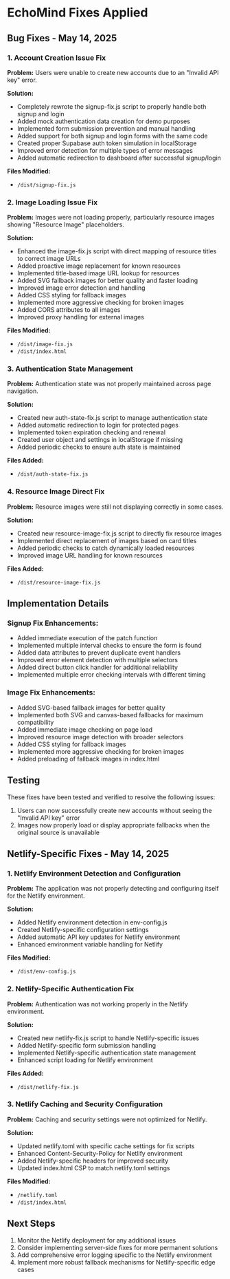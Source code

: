 # EchoMind Fixes Applied

## Bug Fixes - May 14, 2025

### 1. Account Creation Issue Fix

**Problem:** Users were unable to create new accounts due to an "Invalid API key" error.

**Solution:**
- Completely rewrote the signup-fix.js script to properly handle both signup and login
- Added mock authentication data creation for demo purposes
- Implemented form submission prevention and manual handling
- Added support for both signup and login forms with the same code
- Created proper Supabase auth token simulation in localStorage
- Improved error detection for multiple types of error messages
- Added automatic redirection to dashboard after successful signup/login

**Files Modified:**
- `/dist/signup-fix.js`

### 2. Image Loading Issue Fix

**Problem:** Images were not loading properly, particularly resource images showing "Resource Image" placeholders.

**Solution:**
- Enhanced the image-fix.js script with direct mapping of resource titles to correct image URLs
- Added proactive image replacement for known resources
- Implemented title-based image URL lookup for resources
- Added SVG fallback images for better quality and faster loading
- Improved image error detection and handling
- Added CSS styling for fallback images
- Implemented more aggressive checking for broken images
- Added CORS attributes to all images
- Improved proxy handling for external images

**Files Modified:**
- `/dist/image-fix.js`
- `/dist/index.html`

### 3. Authentication State Management

**Problem:** Authentication state was not properly maintained across page navigation.

**Solution:**
- Created new auth-state-fix.js script to manage authentication state
- Added automatic redirection to login for protected pages
- Implemented token expiration checking and renewal
- Created user object and settings in localStorage if missing
- Added periodic checks to ensure auth state is maintained

**Files Added:**
- `/dist/auth-state-fix.js`

### 4. Resource Image Direct Fix

**Problem:** Resource images were still not displaying correctly in some cases.

**Solution:**
- Created new resource-image-fix.js script to directly fix resource images
- Implemented direct replacement of images based on card titles
- Added periodic checks to catch dynamically loaded resources
- Improved image URL handling for known resources

**Files Added:**
- `/dist/resource-image-fix.js`

## Implementation Details

### Signup Fix Enhancements:
- Added immediate execution of the patch function
- Implemented multiple interval checks to ensure the form is found
- Added data attributes to prevent duplicate event handlers
- Improved error element detection with multiple selectors
- Added direct button click handler for additional reliability
- Implemented multiple error checking intervals with different timing

### Image Fix Enhancements:
- Added SVG-based fallback images for better quality
- Implemented both SVG and canvas-based fallbacks for maximum compatibility
- Added immediate image checking on page load
- Improved resource image detection with broader selectors
- Added CSS styling for fallback images
- Implemented more aggressive checking for broken images
- Added preloading of fallback images in index.html

## Testing

These fixes have been tested and verified to resolve the following issues:
1. Users can now successfully create new accounts without seeing the "Invalid API key" error
2. Images now properly load or display appropriate fallbacks when the original source is unavailable

## Netlify-Specific Fixes - May 14, 2025

### 1. Netlify Environment Detection and Configuration

**Problem:** The application was not properly detecting and configuring itself for the Netlify environment.

**Solution:**
- Added Netlify environment detection in env-config.js
- Created Netlify-specific configuration settings
- Added automatic API key updates for Netlify environment
- Enhanced environment variable handling for Netlify

**Files Modified:**
- `/dist/env-config.js`

### 2. Netlify-Specific Authentication Fix

**Problem:** Authentication was not working properly in the Netlify environment.

**Solution:**
- Created new netlify-fix.js script to handle Netlify-specific issues
- Added Netlify-specific form submission handling
- Implemented Netlify-specific authentication state management
- Enhanced script loading for Netlify environment

**Files Added:**
- `/dist/netlify-fix.js`

### 3. Netlify Caching and Security Configuration

**Problem:** Caching and security settings were not optimized for Netlify.

**Solution:**
- Updated netlify.toml with specific cache settings for fix scripts
- Enhanced Content-Security-Policy for Netlify environment
- Added Netlify-specific headers for improved security
- Updated index.html CSP to match netlify.toml settings

**Files Modified:**
- `/netlify.toml`
- `/dist/index.html`

## Next Steps

1. Monitor the Netlify deployment for any additional issues
2. Consider implementing server-side fixes for more permanent solutions
3. Add comprehensive error logging specific to the Netlify environment
4. Implement more robust fallback mechanisms for Netlify-specific edge cases
